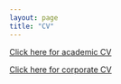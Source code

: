 ```yaml
--- 
layout: page
title: "CV"
--- 
```


[Click here for academic CV](https://github.com/yadavrishikesh/yadavrishikesh.github.io/blob/master/CV_Rishikesh.pdf)

[Click here for corporate CV](https://github.com/yadavrishikesh/yadavrishikesh.github.io/blob/master/CV_Rishikesh_C.pdf)
